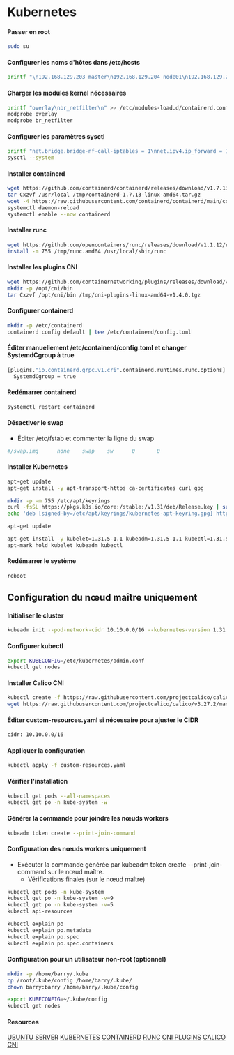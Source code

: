 # Kubernetes

#### Passer en root

```sh
sudo su
```

#### Configurer les noms d'hôtes dans /etc/hosts

```sh
printf "\n192.168.129.203 master\n192.168.129.204 node01\n192.168.129.205 node02\n" >> /etc/hosts
```

#### Charger les modules kernel nécessaires

```sh
printf "overlay\nbr_netfilter\n" >> /etc/modules-load.d/containerd.conf
modprobe overlay
modprobe br_netfilter
```

#### Configurer les paramètres sysctl

```sh
printf "net.bridge.bridge-nf-call-iptables = 1\nnet.ipv4.ip_forward = 1\nnet.bridge.bridge-nf-call-ip6tables = 1\n" >> /etc/sysctl.d/99-kubernetes-cri.conf
sysctl --system
```

#### Installer containerd

```sh
wget https://github.com/containerd/containerd/releases/download/v1.7.13/containerd-1.7.13-linux-amd64.tar.gz -P /tmp/
tar Cxzvf /usr/local /tmp/containerd-1.7.13-linux-amd64.tar.gz
wget -4 https://raw.githubusercontent.com/containerd/containerd/main/containerd.service -P /etc/systemd/system/
systemctl daemon-reload
systemctl enable --now containerd
```

#### Installer runc

```sh
wget https://github.com/opencontainers/runc/releases/download/v1.1.12/runc.amd64 -P /tmp/
install -m 755 /tmp/runc.amd64 /usr/local/sbin/runc
```

#### Installer les plugins CNI

```sh
wget https://github.com/containernetworking/plugins/releases/download/v1.4.0/cni-plugins-linux-amd64-v1.4.0.tgz -P /tmp/
mkdir -p /opt/cni/bin
tar Cxzvf /opt/cni/bin /tmp/cni-plugins-linux-amd64-v1.4.0.tgz
```

#### Configurer containerd

```sh
mkdir -p /etc/containerd
containerd config default | tee /etc/containerd/config.toml
```

#### Éditer manuellement /etc/containerd/config.toml et changer SystemdCgroup à true

```sh
[plugins."io.containerd.grpc.v1.cri".containerd.runtimes.runc.options]
  SystemdCgroup = true
```

#### Redémarrer containerd

```sh
systemctl restart containerd
```

#### Désactiver le swap

- Éditer /etc/fstab et commenter la ligne du swap

```sh
#/swap.img      none    swap    sw      0       0
```

#### Installer Kubernetes

```sh
apt-get update
apt-get install -y apt-transport-https ca-certificates curl gpg

mkdir -p -m 755 /etc/apt/keyrings
curl -fsSL https://pkgs.k8s.io/core:/stable:/v1.31/deb/Release.key | sudo gpg --dearmor -o /etc/apt/keyrings/kubernetes-apt-keyring.gpg
echo 'deb [signed-by=/etc/apt/keyrings/kubernetes-apt-keyring.gpg] https://pkgs.k8s.io/core:/stable:/v1.31/deb/ /' | sudo tee /etc/apt/sources.list.d/kubernetes.list

apt-get update

apt-get install -y kubelet=1.31.5-1.1 kubeadm=1.31.5-1.1 kubectl=1.31.5-1.1
apt-mark hold kubelet kubeadm kubectl
```

#### Redémarrer le système

```sh
reboot
```

## Configuration du nœud maître uniquement

#### Initialiser le cluster

```sh
kubeadm init --pod-network-cidr 10.10.0.0/16 --kubernetes-version 1.31.5 --node-name master
```

#### Configurer kubectl

```sh
export KUBECONFIG=/etc/kubernetes/admin.conf
kubectl get nodes
```

#### Installer Calico CNI

```sh
kubectl create -f https://raw.githubusercontent.com/projectcalico/calico/v3.27.2/manifests/tigera-operator.yaml
wget https://raw.githubusercontent.com/projectcalico/calico/v3.27.2/manifests/custom-resources.yaml
```

#### Éditer custom-resources.yaml si nécessaire pour ajuster le CIDR

```sh
cidr: 10.10.0.0/16
```

#### Appliquer la configuration

```sh
kubectl apply -f custom-resources.yaml
```

#### Vérifier l'installation

```sh
kubectl get pods --all-namespaces
kubectl get po -n kube-system -w
```

#### Générer la commande pour joindre les nœuds workers

```sh
kubeadm token create --print-join-command
```

#### Configuration des nœuds workers uniquement

- Exécuter la commande générée par kubeadm token create --print-join-command sur le nœud maître.
  - Vérifications finales (sur le nœud maître)

```sh
kubectl get pods -n kube-system
kubectl get po -n kube-system -v=9
kubectl get po -n kube-system -v=5
kubectl api-resources

kubectl explain po
kubectl explain po.metadata
kubectl explain po.spec
kubectl explain po.spec.containers
```

#### Configuration pour un utilisateur non-root (optionnel)

```sh
mkdir -p /home/barry/.kube
cp /root/.kube/config /home/barry/.kube/
chown barry:barry /home/barry/.kube/config

export KUBECONFIG=~/.kube/config
kubectl get nodes
```

#### Resources

[UBUNTU SERVER](https://releases.ubuntu.com/jammy/)
[KUBERNETES](https://kubernetes.io/releases/)
[CONTAINERD](https://containerd.io/releases/)
[RUNC](https://github.com/opencontainers/runc/releases)
[CNI PLUGINS](https://github.com/containernetworking/plugins/releases)
[CALICO CNI](https://docs.tigera.io/calico/3.27/getting-started/kubernetes/quickstart)
